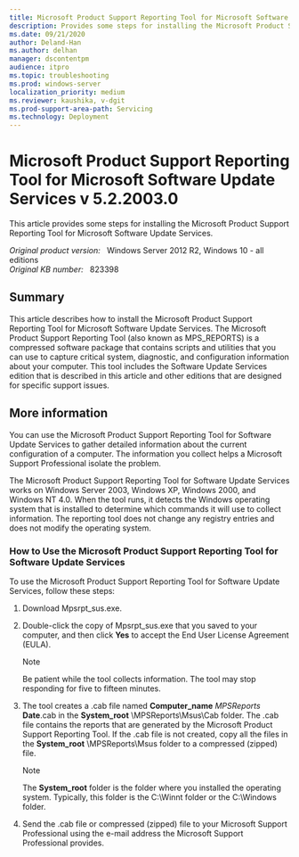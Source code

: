 ```yaml
---
title: Microsoft Product Support Reporting Tool for Microsoft Software Update Services v 5.2.2003.0
description: Provides some steps for installing the Microsoft Product Support Reporting Tool for Microsoft Software Update Services
ms.date: 09/21/2020
author: Deland-Han
ms.author: delhan 
manager: dscontentpm
audience: itpro
ms.topic: troubleshooting
ms.prod: windows-server
localization_priority: medium
ms.reviewer: kaushika, v-dgit
ms.prod-support-area-path: Servicing 
ms.technology: Deployment
---
```

# Microsoft Product Support Reporting Tool for Microsoft Software Update Services v 5.2.2003.0  

This article provides some steps for installing the Microsoft Product Support Reporting Tool for Microsoft Software Update Services.

_Original product version:_ &nbsp; Windows Server 2012 R2, Windows 10 - all editions  
_Original KB number:_ &nbsp; 823398

## Summary

This article describes how to install the Microsoft Product Support Reporting Tool for Microsoft Software Update Services. The Microsoft Product Support Reporting Tool (also known as MPS_REPORTS) is a compressed software package that contains scripts and utilities that you can use to capture critical system, diagnostic, and configuration information about your computer. This tool includes the Software Update Services edition that is described in this article and other editions that are designed for specific support issues.

## More information

You can use the Microsoft Product Support Reporting Tool for Software Update Services to gather detailed information about the current configuration of a computer. The information you collect helps a Microsoft Support Professional isolate the problem.

The Microsoft Product Support Reporting Tool for Software Update Services works on Windows Server 2003, Windows XP, Windows 2000, and Windows NT 4.0. When the tool runs, it detects the Windows operating system that is installed to determine which commands it will use to collect information. The reporting tool does not change any registry entries and does not modify the operating system.

### How to Use the Microsoft Product Support Reporting Tool for Software Update Services

To use the Microsoft Product Support Reporting Tool for Software Update Services, follow these steps:

1. Download Mpsrpt_sus.exe.
2. Double-click the copy of Mpsrpt_sus.exe that you saved to your computer, and then click **Yes** to accept the End User License Agreement (EULA).

    > [!NOTE]
    > Be patient while the tool collects information. The tool may stop responding for five to fifteen minutes.
3. The tool creates a .cab file named **Computer_name** _MPSReports_ **Date**.cab in the **System_root** \MPSReports\Msus\Cab folder. The .cab file contains the reports that are generated by the Microsoft Product Support Reporting Tool. If the .cab file is not created, copy all the files in the **System_root** \MPSReports\Msus folder to a compressed (zipped) file.

    > [!NOTE]
    > The **System_root** folder is the folder where you installed the operating system. Typically, this folder is the C:\Winnt folder or the C:\Windows folder.
4. Send the .cab file or compressed (zipped) file to your Microsoft Support Professional using the e-mail address the Microsoft Support Professional provides.

